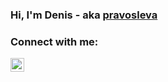 ### Hi, I'm Denis - aka [pravosleva](http://pravosleva.ru)

### Connect with me:

[<img align="left" alt="Pravosleva | Facebook" width="22px" src="https://cdn.jsdelivr.net/npm/simple-icons@v3/icons/facebook.svg" />][facebook]

<br />
<br />

[facebook]: https://facebook.com/pravosleva
